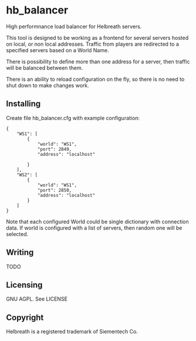 # hb_balancer

High performnance load balancer for Helbreath servers.

This tool is designed to be working as a frontend for several servers
hosted on local, or non local addresses.
Traffic from players are redirected to a specified servers based on a World Name.

There is possibility to define more than one address for a server, then
traffic will be balanced between them.

There is an ability to reload configuration on the fly, so there is no need
to shut down to make changes work.

## Installing

Create file hb_balancer.cfg with example configuration:

	{
		"WS1": [
			{
				"world": "WS1", 
				"port": 2849, 
				"address": "localhost"
				
			}
		], 
		"WS2": [
			{
				"world": "WS1",
				"port": 2850,
				"address": "localhost"
			}
		]
	}

Note that each configured World could be single dictionary with connection
data. If world is configured with a list of servers, then random one will
be selected.

## Writing

TODO

## Licensing

GNU AGPL. See LICENSE

## Copyright

Helbreath is a registered trademark of Siementech Co.
